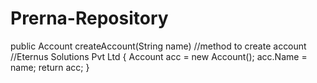 # Prerna-Repository
public Account createAccount(String name) 
//method to create account
//Eternus Solutions Pvt Ltd
{ 
Account acc = new Account(); 
acc.Name = name; 
return acc; 
}
